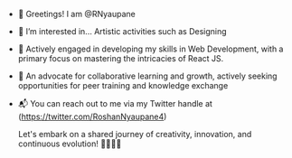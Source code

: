 - 👋 Greetings! I am @RNyaupane
- 🎨 I’m interested in... Artistic activities such as Designing
- 🌱 Actively engaged in developing my skills in Web Development, with a primary focus on mastering the intricacies of React JS.
- 👥 An advocate for collaborative learning and growth, actively seeking opportunities for peer training and knowledge exchange
- 📬 You can reach out to me via my Twitter handle at  (https://twitter.com/RoshanNyaupane4)

   Let's embark on a shared journey of creativity, innovation, and continuous evolution! 🚀👨‍💻🎨


